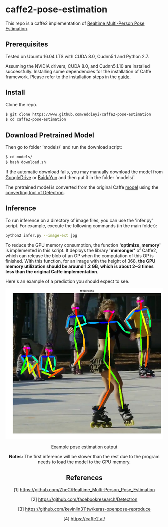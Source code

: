 # caffe2-pose-estimation

This repo is a caffe2 implementation of [Realtime Multi-Person Pose Estimation](https://github.com/ZheC/Realtime_Multi-Person_Pose_Estimation).

## Prerequisites

Tested on Ubuntu 16.04 LTS with CUDA 8.0, Cudnn5.1 and Python 2.7.

Assuming the NVIDIA drivers, CUDA 8.0, and Cudnn5.1.10 are installed successfully.
Installing some dependencies for the installation of Caffe framework.
Please refer to the installation steps in the [guide](https://caffe2.ai/docs/getting-started.html?platform=ubuntu&configuration=compile).

## Install

Clone the repo.

```bash
$ git clone https://www.github.com/eddieyi/caffe2-pose-estimation
$ cd caffe2-pose-estimation
```

## Download Pretrained Model

Then go to folder 'models/' and run the download script:

```bash
$ cd models/
$ bash download.sh
```

If the automatic download fails, you may manually download the model from [GoogleDrive](https://drive.google.com/open?id=1Ft0Pd4-aKQ0rLx3J4f5Wf4ykf7I8tsO1) or [BaiduYun](https://pan.baidu.com/s/1zkwETLjTQAdaALzWy5IaCg) and then put it in the folder 'models/'.

The pretrained model is converted from the original Caffe [model](http://posefs1.perception.cs.cmu.edu/Users/ZheCao/pose_iter_440000.caffemodel) using the [converting tool of Detectron](https://github.com/facebookresearch/Detectron/blob/master/tools/pickle_caffe_blobs.py).

## Inference

To run inference on a directory of image files, you can use the 'infer.py' script. For example, execute the following commands (in the main folder):

```bash
python2 infer.py --image-ext jpg
```

To reduce the GPU memory consumption, the function **'optimize_memory'** is implemented in this script. It deploys the library **'memonger'** of Caffe2, which can release the blob of an OP when the computation of this OP is finished. With this function, for an image with the height of 368, **the GPU memory utilization should be around 1.2 GB, which is about 2~3 times less than the original Caffe implementation**.

Here's an example of a prediction you should expect to see.

<div align="center">
    <img src="images/outputs/ski.jpg">
    <p>Example pose estimation output</p>
</dev>

**Notes:** The first inference will be slower than the rest due to the program needs to load the model to the GPU memory.


## References

[1] https://github.com/ZheC/Realtime_Multi-Person_Pose_Estimation

[2] https://github.com/facebookresearch/Detectron

[3] https://github.com/kevinlin311tw/keras-openpose-reproduce

[4] https://caffe2.ai/



